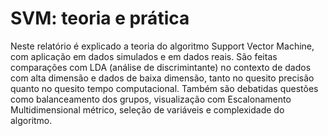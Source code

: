# SVM: teoria e prática

Neste relatório é explicado a teoria do algoritmo Support Vector Machine, com aplicação em dados simulados e em dados reais. São feitas comparações com LDA (análise de discrimintante) no contexto de dados com alta dimensão e dados de baixa dimensão, tanto no quesito precisão quanto no quesito tempo computacional. Também são debatidas questões como balanceamento dos grupos, visualização com Escalonamento Multidimensional métrico, seleção de variáveis e complexidade do algoritmo. 
